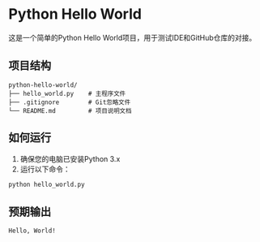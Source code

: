 # Python Hello World

这是一个简单的Python Hello World项目，用于测试IDE和GitHub仓库的对接。

## 项目结构

```
python-hello-world/
├── hello_world.py    # 主程序文件
├── .gitignore        # Git忽略文件
└── README.md         # 项目说明文档
```

## 如何运行

1. 确保您的电脑已安装Python 3.x
2. 运行以下命令：
```bash
python hello_world.py
```

## 预期输出

```
Hello, World!
```
